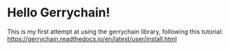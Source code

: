 # Hello Gerrychain!

This is my first attempt at using the gerrychain library, following this tutorial: https://gerrychain.readthedocs.io/en/latest/user/install.html
